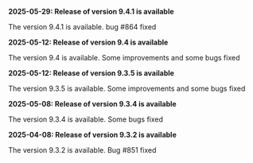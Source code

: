 **2025-05-29: Release of version 9.4.1 is available**

The version 9.4.1 is available. bug #864 fixed

**2025-05-12: Release of version 9.4 is available**

The version 9.4 is available. Some improvements and some bugs fixed

**2025-05-12: Release of version 9.3.5 is available**

The version 9.3.5 is available. Some improvements and some bugs fixed

**2025-05-08: Release of version 9.3.4 is available**

The version 9.3.4 is available. Some bugs fixed

**2025-04-08: Release of version 9.3.2 is available**

The version 9.3.2 is available. Bug #851 fixed

